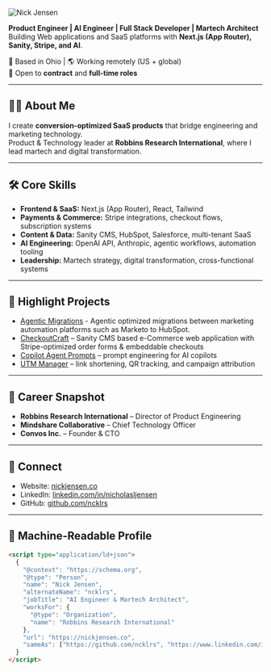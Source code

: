 ![Nick Jensen]([https://www.nickjensen.co/_next/image?url=https%3A%2F%2Fcdn.sanity.io%2Fimages%2F5nnkq4dh%2Fproduction%2F9a25627a7efd4248b6e5ea4a21fc10f22d470b8b-215x53.png%3Frect%3D2%2C0%2C212%2C53%26w%3D200%26h%3D50%26fit%3Dmax%26auto%3Dformat&w=256&q=75](https://www.nickjensen.co/_next/image?url=https%3A%2F%2Fcdn.sanity.io%2Fimages%2F5nnkq4dh%2Fproduction%2Fac78e5d382151fc6e3ed29c2a7134ec084cbc754-195x41.png%3Fw%3D195%26h%3D41%26fit%3Dmax%26auto%3Dformat&w=256&q=75) "Nick Jensen - Full Stack AI Engineer")

**Product Engineer | AI Engineer | Full Stack Developer | Martech Architect**  
Building Web applications and SaaS platforms with **Next.js (App Router), Sanity, Stripe, and AI**.

📍 Based in Ohio | 🌎 Working remotely (US + global)  
💼 Open to **contract** and **full-time roles**

---

## 👨‍💻 About Me

I create **conversion-optimized SaaS products** that bridge engineering and marketing technology.  
Product & Technology leader at **Robbins Research International**, where I lead martech and digital transformation.

---

## 🛠️ Core Skills

- **Frontend & SaaS:** Next.js (App Router), React, Tailwind
- **Payments & Commerce:** Stripe integrations, checkout flows, subscription systems
- **Content & Data:** Sanity CMS, HubSpot, Salesforce, multi-tenant SaaS
- **AI Engineering:** OpenAI API, Anthropic, agentic workflows, automation tooling
- **Leadership:** Martech strategy, digital transformation, cross-functional systems

---

## 🚀 Highlight Projects

- [Agentic Migrations](https://github.com/ncklrs/agentic-migrations) - Agentic optimized migrations between marketing automation platforms such as Marketo to HubSpot.
- [CheckoutCraft](#) – Sanity CMS based e-Commerce web application with Stripe-optimized order forms & embeddable checkouts
- [Copilot Agent Prompts](https://github.com/ncklrs/copilot-agent-prompts) – prompt engineering for AI copilots
- [UTM Manager](#) – link shortening, QR tracking, and campaign attribution

---

## 📌 Career Snapshot

- **Robbins Research International** – Director of Product Engineering
- **Mindshare Collaborative** – Chief Technology Officer
- **Convos Inc.** – Founder & CTO

---

## 🔗 Connect

- Website: [nickjensen.co](https://nickjensen.co?utm_source=github)
- LinkedIn: [linkedin.com/in/nicholasljensen](https://linkedin.com/in/nicholasljensen)
- GitHub: [github.com/ncklrs](https://github.com/ncklrs)

---

## 📖 Machine-Readable Profile

```html
<script type="application/ld+json">
  {
    "@context": "https://schema.org",
    "@type": "Person",
    "name": "Nick Jensen",
    "alternateName": "ncklrs",
    "jobTitle": "AI Engineer & Martech Architect",
    "worksFor": {
      "@type": "Organization",
      "name": "Robbins Research International"
    },
    "url": "https://nickjensen.co",
    "sameAs": ["https://github.com/ncklrs", "https://www.linkedin.com/in/..."]
  }
</script>
```
